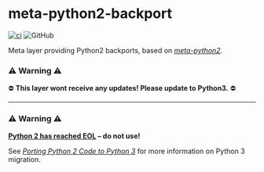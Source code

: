 # meta-python2-backport

[![ci](https://github.com/jhnc-oss/meta-python2-backport/actions/workflows/ci.yml/badge.svg)](https://github.com/jhnc-oss/meta-python2-backport/actions/workflows/ci.yml)
![GitHub](https://img.shields.io/github/license/jhnc-oss/meta-python2-backport?color=yellow)

Meta layer providing Python2 backports, based on [*meta-python2*](https://git.openembedded.org/meta-python2/).

### :warning: Warning :warning:

:no_entry: **This layer wont receive any updates! Please update to Python3.** :no_entry:

------------------------------------------

### **:warning: Warning :warning:**

**[Python 2 has reached EOL](https://www.python.org/doc/sunset-python-2/) – do not use!**

See [*Porting Python 2 Code to Python 3*](https://docs.python.org/3/howto/pyporting.html) for more information on Python 3 migration.
